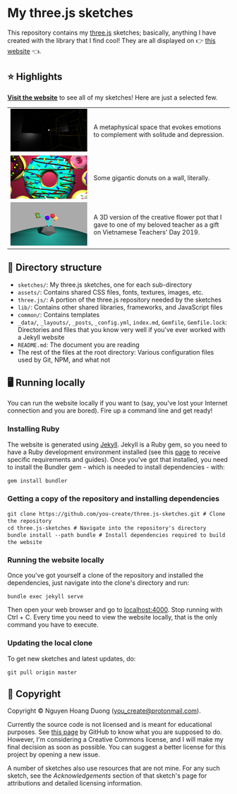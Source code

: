 # My three.js sketches

[website]: https://you-create.github.io/three.js-sketches

This repository contains my [three.js](https://threejs.org) sketches; basically,
anything I have created with the library that I find cool! They are all
displayed on :point_right: [this website][website] :point_left:.

## :star: Highlights

[**Visit the website**][website] to see all of my sketches! Here are just a 
selected few.

<table>
    <tr>
        <td style="text-align: center">
            <a href="https://you-create.github.io/three.js-sketches/posts/singularity">
                <img width="600" src="sketches/singularity/thumbnail.png" />
            </a>
        </td>
        <td style="text-align: left">
            A metaphysical space that evokes emotions to complement with
            solitude and depression.
        </td>
    </tr>
    <tr>
        <td style="text-align: center">
            <a href="https://you-create.github.io/three.js-sketches/posts/wall-of-donuts">
                <img width="600" src="sketches/wall-of-donuts/thumbnail.png" />
            </a>
        </td>
        <td style="text-align: left">
            Some gigantic donuts on a wall, literally.
        </td>
    </tr>
    <tr>
        <td style="text-align: center">
            <a href="https://you-create.github.io/three.js-sketches/posts/creative-flower-pot">
                <img width="600" src="sketches/creative-flower-pot/thumbnail.png" />
            </a>
        </td>
        <td style="text-align: left">
            A 3D version of the creative flower pot that I gave to one of my
            beloved teacher as a gift on Vietnamese Teachers' Day 2019.
        </td>
    </tr>
</table>

## :open_file_folder: Directory structure

- `sketches/`: My three.js sketches, one for each sub-directory
- `assets/`: Contains shared CSS files, fonts, textures, images, etc.
- `three.js/`: A portion of the three.js repository needed by the sketches
- `lib/`: Contains other shared libraries, frameworks, and JavaScript files
- `common/`: Contains templates
- `_data/`, `_layouts/`, `_posts`, `_config.yml`, `index.md`, `Gemfile`,
  `Gemfile.lock`: Directories and files that you know very well if you've ever
  worked with a Jekyll website
- `README.md`: The document you are reading
- The rest of the files at the root directory: Various configuration files used
  by Git, NPM, and what not

## :desktop_computer: Running locally

You can run the website locally if you want to (say, you've lost your Internet
connection and you are bored). Fire up a command line and get ready!

### Installing Ruby

The website is generated using [Jekyll](https://jekyllrb.com/). Jekyll is a Ruby
gem, so you need to have a Ruby development environment installed (see this
[page](https://jekyllrb.com/docs/installation/) to receive specific requirements
and guides). Once you've got that installed, you need to install the Bundler
gem - which is needed to install dependencies - with:

```shell
gem install bundler
```

### Getting a copy of the repository and installing dependencies

```shell
git clone https://github.com/you-create/three.js-sketches.git # Clone the repository
cd three.js-sketches # Navigate into the repository's directory
bundle install --path bundle # Install dependencies required to build the website
```

### Running the website locally

Once you've got yourself a clone of the repository and installed the
dependencies, just navigate into the clone's directory and run:

```shell
bundle exec jekyll serve
```

Then open your web browser and go to <localhost:4000>. Stop running with Ctrl +
C. Every time you need to view the website locally, that is the only command you
have to execute.

### Updating the local clone

To get new sketches and latest updates, do:

```shell
git pull origin master
```

## :page_with_curl: Copyright

Copyright :copyright: Nguyen Hoang Duong (<you_create@protonmail.com>).

Currently the source code is not licensed and is meant for educational purposes.
See [this page](https://choosealicense.com/no-permission/) by GitHub to know
what you are supposed to do. However, I'm considering a Creative Commons
license, and I will make my final decision as soon as possible. You can suggest
a better license for this project by opening a new issue.

A number of sketches also use resources that are not mine. For any such sketch,
see the _Acknowledgements_ section of that sketch's page for attributions and
detailed licensing information.
